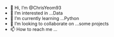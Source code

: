 - 👋 Hi, I’m @ChrisYeom93
- 👀 I’m interested in ...Data
- 🌱 I’m currently learning ...Python
- 💞️ I’m looking to collaborate on ...some projects
- 📫 How to reach me ...

<!---
ChrisYeom93/ChrisYeom93 is a ✨ special ✨ repository because its `README.md` (this file) appears on your GitHub profile.
You can click the Preview link to take a look at your changes.
--->
